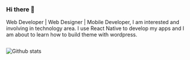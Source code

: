 ### Hi there 👋

<!--
**Nivek96/Nivek96** is a ✨ _special_ ✨ repository because its `README.md` (this file) appears on your GitHub profile.

Here are some ideas to get you started:

- 🔭 I’m currently working on ...
- 🌱 I’m currently learning ...
- 👯 I’m looking to collaborate on ...
- 🤔 I’m looking for help with ...
- 💬 Ask me about ...
- 📫 How to reach me: ...
- 😄 Pronouns: ...
- ⚡ Fun fact: ...
-->
Web Developer | Web Designer | Mobile Developer, I am interested and involving in technology area.
I use React Native to develop my apps and I am about to learn how to build theme with wordpress.

<img source="https://github-readme-stats.vercel.app/api?username=nivek96&&show_icons=true&title_color=ffffff&icon_color=bb2acf&text_color=daf7dc&bg_color=151515" />

![Github stats](https://github-readme-stats.vercel.app/api?username=kevinduliepre&&show_icons=true&title_color=ffffff&icon_color=bb2acf&text_color=daf7dc&bg_color=151515)
